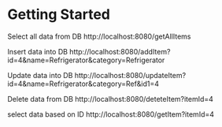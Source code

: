 # Getting Started

Select all data from DB
http://localhost:8080/getAllItems

Insert data into DB
http://localhost:8080/addItem?id=4&name=Refrigerator&category=Refrigerator

Update data into DB
http://localhost:8080/updateItem?id=4&name=Refrigerator&category=Ref&id1=4

Delete data from DB
http://localhost:8080/deteteItem?itemId=4

select data based on ID 
http://localhost:8080/getItem?itemId=4